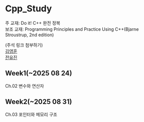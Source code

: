 # Cpp_Study
주 교재: Do it! C++ 완전 정복           \
보조 교재: Programming Principles and Practice Using C++(Bjarne Stroustrup, 2nd edition)

(주석 링크 첨부하기)\
[김영훈]() \
[전유진]()

## Week1(~2025 08 24)
Ch.02 변수와 연산자

## Week2(~2025 08 31)
Ch.03 포인터와 메모리 구조





